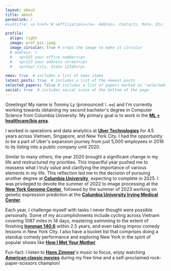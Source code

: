 ```yaml
---
layout: about
title: about
permalink: /
#subtitle: <a href='#'>Affiliations</a>. Address. Contacts. Moto. Etc.

profile:
  align: right
  image: prof_pic.jpeg
  image_circular: true # crops the image to make it circular
  # address: >
  #   <p>555 your office number</p>
  #   <p>123 your address street</p>
  #   <p>Your City, State 12345</p>

news: true  # includes a list of news items
latest_posts: true  # includes a list of the newest posts
selected_papers: false # includes a list of papers marked as "selected={true}"
social: true  # includes social icons at the bottom of the page
---
```


Greetings! My name is Tommy Ly (pronounced `l-ee`) and I'm currently working towards obtaining my second bachelor's degree in Computer Science from Columbia University. My primary goal is to work in the **[ML + healthcare/bio area](https://www.amazon.com/Deep-Medicine-Artificial-Intelligence-Healthcare/dp/1541644638)**.

I worked in operations and data analytics at **[Uber Technologies](https://www.uber.com/us/en/about/)** for 4.5 years across Vietnam, Singapore, and New York City. I had the opportunity to be a part of Uber's expansion journey from just 5,000 employees in 2016 to its listing into a public company until 2020.

Similar to many others, the year 2020 brought a significant change in my life and restructured my priorities. This impactful year pushed me to reassess what I truly value and clarifying the importance of various elements in my life. This reflection led me to the decision of pursuing another degree at **[Columbia University](https://www.columbia.edu/)**, expecting to complete in 2025. I was privileged to devote the summer of 2022 to image processing at the **[New York Genome Center](https://www.nygenome.org/)**, followed by the summer of 2023 working on genetic expression prediction at the **[Columbia University Irving Medical Center](https://www.cuimc.columbia.edu/)**.

Each year, I challenge myself with tasks I never thought were possible personally. Some of my accomplishments include cycling across Vietnam covering 1087 miles in 14 days, mastering swimming to the extent of finishing **[Ironman 140.6](https://bettertriathlete.com/triathlon-distances/ironman/)** within 2.5 years, and even taking improv comedy lessons in New York City. I also have a bucket list that comprises doing a standup comedy performance and exploring New York in the spirit of popular shows like **[How I Met Your Mother](https://www.imdb.com/title/tt0460649/)**.

Fun-fact: I listen to **[Hans Zimmer](https://open.spotify.com/artist/0YC192cP3KPCRWx8zr8MfZ)**'s music to focus, enjoy watching **[American classic movies](https://www.imdb.com/list/ls074808109/)** during my free time and a self-proclaimed rock-paper-scissors champion!

<!-- 
Put your address / P.O. box / other info right below your picture. You can also disable any of these elements by editing `profile` property of the YAML header of your `_pages/about.md`. Edit `_bibliography/papers.bib` and Jekyll will render your [publications page](/al-folio/publications/) automatically.

Link to your social media connections, too. This theme is set up to use [Font Awesome icons](http://fortawesome.github.io/Font-Awesome/) and [Academicons](https://jpswalsh.github.io/academicons/), like the ones below. Add your Facebook, Twitter, LinkedIn, Google Scholar, or just disable all of them. -->
